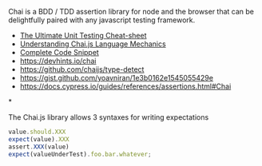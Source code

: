Chai is a BDD / TDD assertion library for node and the browser that can be delightfully paired with any javascript testing framework.


* [The Ultimate Unit Testing Cheat-sheet](https://gist.github.com/yoavniran/1e3b0162e1545055429e)
* [Understanding Chai.js Language Mechanics](https://medium.com/building-ibotta/understanding-chai-js-language-mechanics-cc28e4c9604b)
* [Complete Code Snippet](https://www.chaijs.com/api/bdd/)
* https://devhints.io/chai
* https://github.com/chaijs/type-detect
* https://gist.github.com/yoavniran/1e3b0162e1545055429e
* https://docs.cypress.io/guides/references/assertions.html#Chai

*[]()

The Chai.js library allows 3 syntaxes for writing expectations
```javascript
value.should.XXX 
expect(value).XXX
assert.XXX(value)
expect(valueUnderTest).foo.bar.whatever;
```



